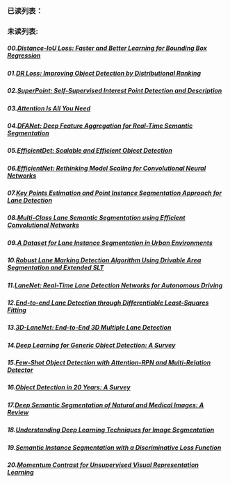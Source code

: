 ### 已读列表：

### 未读列表:
##### 00.[Distance-IoU Loss: Faster and Better Learning for Bounding Box Regression](https://arxiv.org/pdf/1911.08287.pdf)
##### 01.[DR Loss: Improving Object Detection by Distributional Ranking](https://arxiv.org/pdf/1907.10156.pdf)
##### 02.[SuperPoint: Self-Supervised Interest Point Detection and Description](https://arxiv.org/pdf/1712.07629.pdf)
##### 03.[Attention Is All You Need](https://papers.nips.cc/paper/7181-attention-is-all-you-need.pdf)
##### 04.[DFANet: Deep Feature Aggregation for Real-Time Semantic Segmentation](http://openaccess.thecvf.com/content_CVPR_2019/papers/Li_DFANet_Deep_Feature_Aggregation_for_Real-Time_Semantic_Segmentation_CVPR_2019_paper.pdf)
##### 05.[EfficientDet: Scalable and Efficient Object Detection](https://arxiv.org/pdf/1911.09070.pdf)
##### 06.[EfficientNet: Rethinking Model Scaling for Convolutional Neural Networks](https://arxiv.org/pdf/1905.11946.pdf)
##### 07.[Key Points Estimation and Point Instance Segmentation Approach for Lane Detection](https://arxiv.org/pdf/2002.06604v2.pdf)
##### 08.[Multi-Class Lane Semantic Segmentation using Efficient Convolutional Networks](https://arxiv.org/pdf/1907.09438.pdf)
##### 09.[A Dataset for Lane Instance Segmentation in Urban Environments](https://arxiv.org/pdf/1807.01347v2.pdf)
##### 10.[Robust Lane Marking Detection Algorithm Using Drivable Area Segmentation and Extended SLT](https://arxiv.org/pdf/1911.09054v1.pdf)
##### 11.[LaneNet: Real-Time Lane Detection Networks for Autonomous Driving](https://arxiv.org/pdf/1807.01726.pdf)
##### 12.[End-to-end Lane Detection through Differentiable Least-Squares Fitting](https://arxiv.org/pdf/1902.00293v3.pdf)
##### 13.[3D-LaneNet: End-to-End 3D Multiple Lane Detection](https://arxiv.org/pdf/1811.10203v3.pdf)
##### 14.[Deep Learning for Generic Object Detection: A Survey](https://arxiv.org/pdf/1809.02165.pdf)
##### 15.[Few-Shot Object Detection with Attention-RPN and Multi-Relation Detector](https://arxiv.org/pdf/1908.01998.pdf)
##### 16.[Object Detection in 20 Years: A Survey](https://arxiv.org/pdf/1905.05055.pdf)
##### 17.[Deep Semantic Segmentation of Natural and Medical Images: A Review](https://arxiv.org/pdf/1910.07655.pdf)
##### 18.[Understanding Deep Learning Techniques for Image Segmentation](https://arxiv.org/pdf/1907.06119.pdf)
##### 19.[Semantic Instance Segmentation with a Discriminative Loss Function](https://arxiv.org/pdf/1708.02551.pdf)
##### 20.[Momentum Contrast for Unsupervised Visual Representation Learning](https://arxiv.org/pdf/1911.05722.pdf)
